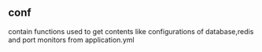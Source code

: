 ## conf
contain functions used to get contents like configurations of database,redis and port monitors from application.yml
